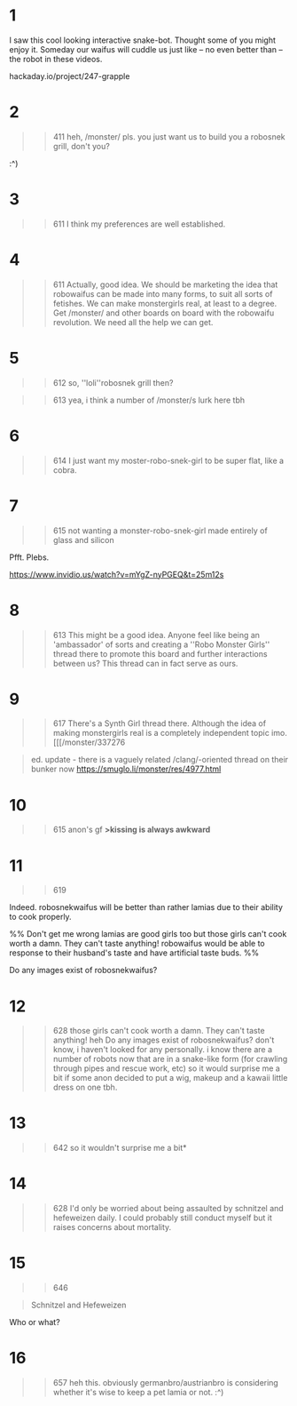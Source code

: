 # 1
I saw this cool looking interactive snake-bot. Thought some of you might enjoy it. Someday our waifus will cuddle us just like – no even better than – the robot in these videos.

hackaday.io/project/247-grapple

# 2
>>411
heh, /monster/ pls. you just want us to build you a robosnek grill, don't you?

:^)

# 3
>>611
I think my preferences are well established.

# 4
>>611
Actually, good idea. We should be marketing the idea that robowaifus can be made into many forms, to suit all sorts of fetishes. We can make monstergirls real, at least to a degree. Get /monster/ and other boards on board with the robowaifu revolution. We need all the help we can get.

# 5
>>612
so, ''loli''robosnek grill then?

>>613
yea, i think a number of /monster/s lurk here tbh

# 6
>>614
I just want my moster-robo-snek-girl to be super flat, like a cobra.

# 7
>>615
>not wanting a monster-robo-snek-girl made entirely of glass and silicon

Pfft. Plebs.

https://www.invidio.us/watch?v=mYgZ-nyPGEQ&t=25m12s

# 8
>>613
This might be a good idea. Anyone feel like being an 'ambassador' of sorts and creating a ''Robo Monster Girls'' thread there to promote this board and further interactions between us? This thread can in fact serve as ours.

# 9
>>617
There's a Synth Girl thread there. Although the idea of making monstergirls real is a completely independent topic imo.
[[[/monster/337276

>ed. update - there is a vaguely related /clang/-oriented thread on their bunker now
https://smuglo.li/monster/res/4977.html

# 10
>>615
>anon's gf
**>kissing is always awkward**

# 11
>>619
Indeed. robosnekwaifus will be better than rather lamias due to their ability to cook properly.
%% Don't get me wrong lamias are good girls too but those girls can't cook worth a damn. They can't taste anything! robowaifus would be able to response to their husband's taste and have artificial taste buds.  %%
Do any images exist of robosnekwaifus?

# 12
>>628
>those girls can't cook worth a damn. They can't taste anything!
heh
>Do any images exist of robosnekwaifus?
don't know, i haven't looked for any personally. i know there are a number of robots now that are in a snake-like form (for crawling through pipes and rescue work, etc) so it would surprise me a bit if some anon decided to put a wig, makeup and a kawaii little dress on one tbh.

# 13
>>642
>so it wouldn't surprise me a bit*

# 14
>>628
I'd only be worried about being assaulted by schnitzel and hefeweizen daily. I could probably still conduct myself but it raises concerns about mortality.

# 15
>>646
>Schnitzel and Hefeweizen
Who or what?

# 16
>>657
heh this. obviously germanbro/austrianbro is considering whether it's wise to keep a pet lamia or not. :^)

